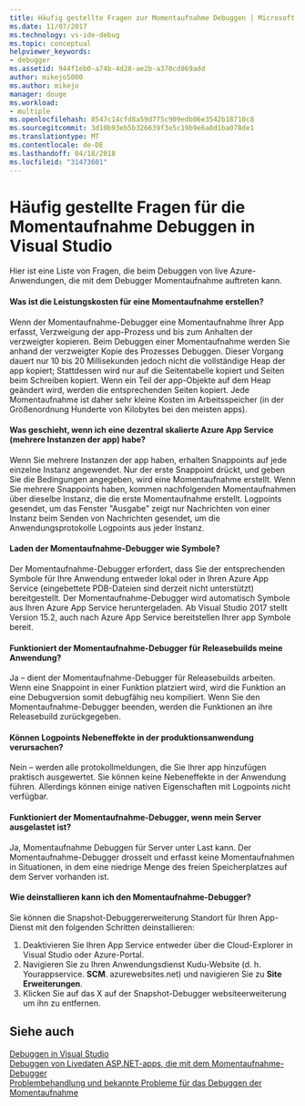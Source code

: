 ```yaml
---
title: Häufig gestellte Fragen zur Momentaufnahme Debuggen | Microsoft Docs
ms.date: 11/07/2017
ms.technology: vs-ide-debug
ms.topic: conceptual
helpviewer_keywords:
- debugger
ms.assetid: 944f1eb0-a74b-4d28-ae2b-a370cd869add
author: mikejo5000
ms.author: mikejo
manager: douge
ms.workload:
- multiple
ms.openlocfilehash: 8547c14cfd8a59d775c909edb06e3542b18710c8
ms.sourcegitcommit: 3d10b93eb5b326639f3e5c19b9e6a8d1ba078de1
ms.translationtype: MT
ms.contentlocale: de-DE
ms.lasthandoff: 04/18/2018
ms.locfileid: "31473601"
---
```

# <a name="frequently-asked-questions-for-snapshot-debugging-in-visual-studio"></a>Häufig gestellte Fragen für die Momentaufnahme Debuggen in Visual Studio

Hier ist eine Liste von Fragen, die beim Debuggen von live Azure-Anwendungen, die mit dem Debugger Momentaufnahme auftreten kann.

#### <a name="what-is-the-performance-cost-of-taking-a-snapshot"></a>Was ist die Leistungskosten für eine Momentaufnahme erstellen?

Wenn der Momentaufnahme-Debugger eine Momentaufnahme Ihrer App erfasst, Verzweigung der app-Prozess und bis zum Anhalten der verzweigter kopieren. Beim Debuggen einer Momentaufnahme werden Sie anhand der verzweigter Kopie des Prozesses Debuggen. Dieser Vorgang dauert nur 10 bis 20 Millisekunden jedoch nicht die vollständige Heap der app kopiert; Stattdessen wird nur auf die Seitentabelle kopiert und Seiten beim Schreiben kopiert. Wenn ein Teil der app-Objekte auf dem Heap geändert wird, werden die entsprechenden Seiten kopiert. Jede Momentaufnahme ist daher sehr kleine Kosten im Arbeitsspeicher (in der Größenordnung Hunderte von Kilobytes bei den meisten apps). 

#### <a name="what-happens-if-i-have-a-scaled-out-azure-app-service-multiple-instances-of-my-app"></a>Was geschieht, wenn ich eine dezentral skalierte Azure App Service (mehrere Instanzen der app) habe?

Wenn Sie mehrere Instanzen der app haben, erhalten Snappoints auf jede einzelne Instanz angewendet. Nur der erste Snappoint drückt, und geben Sie die Bedingungen angegeben, wird eine Momentaufnahme erstellt. Wenn Sie mehrere Snappoints haben, kommen nachfolgenden Momentaufnahmen über dieselbe Instanz, die die erste Momentaufnahme erstellt. Logpoints gesendet, um das Fenster "Ausgabe" zeigt nur Nachrichten von einer Instanz beim Senden von Nachrichten gesendet, um die Anwendungsprotokolle Logpoints aus jeder Instanz. 

#### <a name="how-does-the-snapshot-debugger-load-symbols"></a>Laden der Momentaufnahme-Debugger wie Symbole?

Der Momentaufnahme-Debugger erfordert, dass Sie der entsprechenden Symbole für Ihre Anwendung entweder lokal oder in Ihren Azure App Service (eingebettete PDB-Dateien sind derzeit nicht unterstützt) bereitgestellt. Der Momentaufnahme-Debugger wird automatisch Symbole aus Ihren Azure App Service heruntergeladen. Ab Visual Studio 2017 stellt Version 15.2, auch nach Azure App Service bereitstellen Ihrer app Symbole bereit.

#### <a name="does-the-snapshot-debugger-work-against-release-builds-of-my-application"></a>Funktioniert der Momentaufnahme-Debugger für Releasebuilds meine Anwendung?

Ja – dient der Momentaufnahme-Debugger für Releasebuilds arbeiten. Wenn eine Snappoint in einer Funktion platziert wird, wird die Funktion an eine Debugversion somit debugfähig neu kompiliert. Wenn Sie den Momentaufnahme-Debugger beenden, werden die Funktionen an ihre Releasebuild zurückgegeben. 

#### <a name="can-logpoints-cause-side-effects-in-my-production-application"></a>Können Logpoints Nebeneffekte in der produktionsanwendung verursachen?

Nein – werden alle protokollmeldungen, die Sie Ihrer app hinzufügen praktisch ausgewertet. Sie können keine Nebeneffekte in der Anwendung führen. Allerdings können einige nativen Eigenschaften mit Logpoints nicht verfügbar. 

#### <a name="does-the-snapshot-debugger-work-if-my-server-is-under-load"></a>Funktioniert der Momentaufnahme-Debugger, wenn mein Server ausgelastet ist?

Ja, Momentaufnahme Debuggen für Server unter Last kann. Der Momentaufnahme-Debugger drosselt und erfasst keine Momentaufnahmen in Situationen, in dem eine niedrige Menge des freien Speicherplatzes auf dem Server vorhanden ist.

#### <a name="how-do-i-uninstall-the-snapshot-debugger"></a>Wie deinstallieren kann ich den Momentaufnahme-Debugger?

Sie können die Snapshot-Debuggererweiterung Standort für Ihren App-Dienst mit den folgenden Schritten deinstallieren:

1. Deaktivieren Sie Ihren App Service entweder über die Cloud-Explorer in Visual Studio oder Azure-Portal.
1. Navigieren Sie zu Ihren Anwendungsdienst Kudu-Website (d. h. Yourappservice. **SCM**. azurewebsites.net) und navigieren Sie zu **Site Erweiterungen**.
1. Klicken Sie auf das X auf der Snapshot-Debugger websiteerweiterung um ihn zu entfernen.

## <a name="see-also"></a>Siehe auch

[Debuggen in Visual Studio](../debugger/index.md)  
[Debuggen von Livedaten ASP.NET-apps, die mit dem Momentaufnahme-Debugger](../debugger/debug-live-azure-applications.md)  
[Problembehandlung und bekannte Probleme für das Debuggen der Momentaufnahme](../debugger/debug-live-azure-apps-troubleshooting.md)
